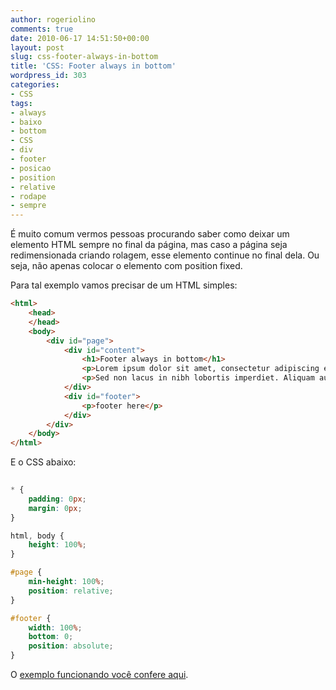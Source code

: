 ```yaml
---
author: rogeriolino
comments: true
date: 2010-06-17 14:51:50+00:00
layout: post
slug: css-footer-always-in-bottom
title: 'CSS: Footer always in bottom'
wordpress_id: 303
categories:
- CSS
tags:
- always
- baixo
- bottom
- CSS
- div
- footer
- posicao
- position
- relative
- rodape
- sempre
---
```


É muito comum vermos pessoas procurando saber como deixar um elemento HTML sempre no final da página, mas caso a página seja redimensionada criando rolagem, esse elemento continue no final dela. Ou seja, não apenas colocar o elemento com position fixed.

Para tal exemplo vamos precisar de um HTML simples:

    
```html    
<html>
    <head>
    </head>
    <body>
        <div id="page">
            <div id="content">
                <h1>Footer always in bottom</h1>
                <p>Lorem ipsum dolor sit amet, consectetur adipiscing elit. Nulla aliquet imperdiet justo, quis congue velit egestas quis. Suspendisse ac tellus vitae est ultrices imperdiet eget at dolor. Donec sit amet viverra arcu. Aenean pulvinar vehicula justo, tincidunt congue nisi pharetra eu. Suspendisse potenti. Sed libero quam, lacinia at facilisis eu, egestas sodales dolor. Duis gravida, diam interdum cursus dictum, ligula libero pellentesque lacus, vitae viverra nulla metus id erat. Suspendisse fermentum aliquam hendrerit. Sed vulputate massa ut felis sagittis molestie. Suspendisse facilisis condimentum diam, a hendrerit urna venenatis sit amet. Cras orci diam, aliquam quis fringilla ac, euismod vel orci. Quisque ac pharetra nisi. Quisque et orci ligula. Praesent lacus felis, bibendum ac varius ac, eleifend in nulla. Aliquam sodales porttitor iaculis. Aliquam pretium risus ac neque egestas convallis. Sed dignissim massa ut odio vestibulum gravida ut vel nulla.</p>
                <p>Sed non lacus in nibh lobortis imperdiet. Aliquam auctor tellus quis elit adipiscing consequat. Ut in elit at orci dapibus gravida interdum eget sapien. Sed lobortis, massa nec aliquet aliquet, nulla mi tincidunt quam, id iaculis turpis nibh interdum leo. Curabitur in lorem et risus ultrices pharetra. Mauris adipiscing eros vitae diam sodales et rutrum velit consequat. Fusce adipiscing congue ultrices. Nullam fermentum ullamcorper urna a malesuada. Sed sit amet congue tortor. Nulla accumsan blandit diam sed feugiat. Morbi lobortis fermentum metus, ac pulvinar dui commodo ut.</p>
            </div>
            <div id="footer">
                <p>footer here</p>
            </div>
        </div>
    </body>
</html>
```   

E o CSS abaixo:


```css   
    
* {
    padding: 0px;
    margin: 0px;
}

html, body {
    height: 100%;
}

#page {
    min-height: 100%;
    position: relative;
}

#footer {
    width: 100%;
    bottom: 0;
    position: absolute;
}
```

O [exemplo funcionando você confere aqui](http://dev.rogeriolino.com/exemplos/css/footer_bottom/index.html).
